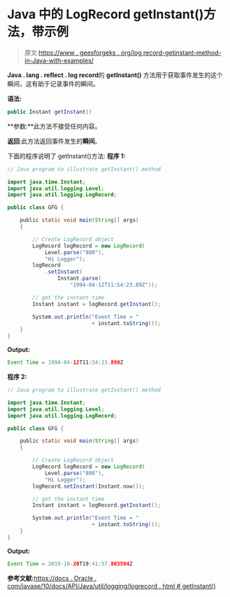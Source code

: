 # Java 中的 LogRecord getInstant()方法，带示例

> 原文:[https://www . geesforgeks . org/log record-getinstant-method-in-Java-with-examples/](https://www.geeksforgeeks.org/logrecord-getinstant-method-in-java-with-examples/)

**Java . lang . reflect . log record**的 **getInstant()** 方法用于获取事件发生的这个瞬间，这有助于记录事件的瞬间。

**语法:**

```java
public Instant getInstant()

```

**参数:**此方法不接受任何内容。

**返回**:此方法返回事件发生的**瞬间**。

下面的程序说明了 getInstant()方法:
**程序 1:**

```java
// Java program to illustrate getInstant() method

import java.time.Instant;
import java.util.logging.Level;
import java.util.logging.LogRecord;

public class GFG {

    public static void main(String[] args)
    {

        // Create LogRecord object
        LogRecord logRecord = new LogRecord(
            Level.parse("800"),
            "Hi Logger");
        logRecord
            .setInstant(
                Instant.parse(
                    "1994-04-12T11:54:23.89Z"));

        // get the instant time
        Instant instant = logRecord.getInstant();

        System.out.println("Event Time = "
                           + instant.toString());
    }
}
```

**Output:**

```java
Event Time = 1994-04-12T11:54:23.890Z

```

**程序 2:**

```java
// Java program to illustrate getInstant() method

import java.time.Instant;
import java.util.logging.Level;
import java.util.logging.LogRecord;

public class GFG {

    public static void main(String[] args)
    {

        // Create LogRecord object
        LogRecord logRecord = new LogRecord(
            Level.parse("800"),
            "Hi Logger");
        logRecord.setInstant(Instant.now());

        // get the instant time
        Instant instant = logRecord.getInstant();

        System.out.println("Event Time = "
                           + instant.toString());
    }
}
```

**Output:**

```java
Event Time = 2019-10-20T19:41:57.803594Z

```

**参考文献:**[https://docs . Oracle . com/javase/10/docs/API/Java/util/logging/logrecord . html # getInstant()](https://docs.oracle.com/javase/10/docs/api/java/util/logging/LogRecord.html#getInstant())